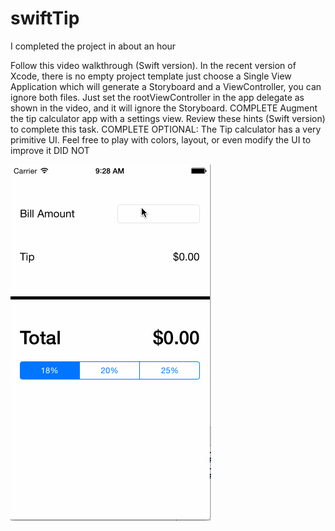 # swiftTip
I completed the project in about an hour

Follow this video walkthrough (Swift version). In the recent version of Xcode, there is no empty project template just choose a Single View Application which will generate a Storyboard and a ViewController, you can ignore both files. Just set the rootViewController in the app delegate as shown in the video, and it will ignore the Storyboard. COMPLETE
Augment the tip calculator app with a settings view. Review these hints (Swift version) to complete this task. COMPLETE
OPTIONAL: The Tip calculator has a very primitive UI. Feel free to play with colors, layout, or even modify the UI to improve it DID NOT

![alt tag](https://github.com/aldenaik/swiftTip/blob/master/gif/Tip.gif)

  
